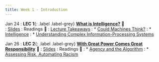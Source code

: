 ```yaml
---
title: Week 1 - Introduction
---
```


Jan 24
: **LEC 1**{: .label .label-grey} **[What is Intelligence?](https://harvard.hosted.panopto.com/Panopto/Pages/Viewer.aspx?id=6709f778-669e-44a8-ac5c-ae270165421c)** 🎥  
    : [Slides](https://canvas.harvard.edu/files/14215632/download?download_frd=1) 
: Readings 📖
    : [Lecture Takeaways](https://canvas.harvard.edu/files/14218488/download?download_frd=1)
: * [Could Machines Think?](https://canvas.harvard.edu/files/14184273/download?download_frd=1)
: * [Intelligence](https://canvas.harvard.edu/files/14184275/download?download_frd=1)
: * [Understanding Complex Information-Processing Systems](https://canvas.harvard.edu/files/14205722/download?download_frd=1)

Jan 26
: **LEC 2**{: .label .label-grey} **[With Great Power Comes Great Responsibility](https://harvard.hosted.panopto.com/Panopto/Pages/Viewer.aspx?id=8d2ac2a9-c835-43d2-be52-ae290133d5d9)** 🎥 
    : [Slides](https://canvas.harvard.edu/files/14225197/download?download_frd=1) 
: Readings 📖
: * [Agency and the Algorithm](https://canvas.harvard.edu/files/14218470/download?download_frd=1)
: * [Assessing Risk, Automating Racism](https://canvas.harvard.edu/files/14218471/download?download_frd=1)
